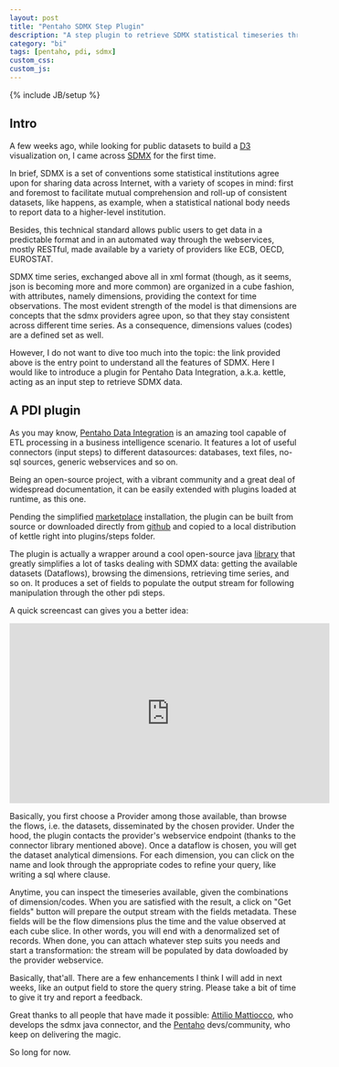 ```yaml
---
layout: post
title: "Pentaho SDMX Step Plugin"
description: "A step plugin to retrieve SDMX statistical timeseries through Pentaho Data Integration"
category: "bi"
tags: [pentaho, pdi, sdmx]
custom_css:
custom_js:
---
```

{% include JB/setup %}

## Intro
A few weeks ago, while looking for public datasets to build a [D3](https://d3js.org/) visualization on, I came across [SDMX](https://sdmx.org/)
for the first time. 

In brief, SDMX is a set of conventions some statistical institutions agree upon for sharing data across Internet, with a 
variety of scopes in mind: first and foremost to facilitate mutual comprehension and roll-up of consistent datasets, like happens, as example,
when a statistical national body needs to report data to a higher-level institution.

Besides, this technical standard allows public users to get data in a predictable format and in an automated way through the webservices, 
mostly RESTful, made available by a variety of providers like ECB, OECD, EUROSTAT. 

SDMX time series, exchanged above all in xml format (though, as it seems, json is becoming more and more common) are organized in a cube fashion, with 
attributes, namely dimensions, providing the context for time observations. The most evident strength of the model is that dimensions are concepts 
that the sdmx providers agree upon, so that they stay consistent across different time series. As a consequence, dimensions values (codes) are
a defined set as well.
 
However, I do not want to dive too much into the topic: the link provided above is the entry point to understand all the features of SDMX. Here
I would like to introduce a plugin for Pentaho Data Integration, a.k.a. kettle, acting as an input step to retrieve SDMX data.
 
## A PDI plugin
As you may know, [Pentaho Data Integration](http://community.pentaho.com/projects/data-integration/) is an amazing tool capable of ETL 
processing in a business intelligence scenario. It features a lot of useful connectors (input steps) to different datasources: databases, text files,
no-sql sources, generic webservices and so on. 

Being an open-source project, with a vibrant community and a great deal of widespread documentation, it can be easily extended with plugins loaded
at runtime, as this one. 

Pending the simplified [marketplace](http://www.pentaho.com/marketplace/) installation, the plugin can be built from source or downloaded directly
from [github](https://github.com/andtorg/sdmx-kettle) and copied to a local distribution of kettle right into plugins/steps folder.
 
The plugin is actually a wrapper around a cool open-source java [library](https://github.com/amattioc/SDMX) that greatly simplifies a lot of
tasks dealing with SDMX data: getting the available datasets (Dataflows), browsing the dimensions, retrieving time series, and so on. 
It produces a set of fields to populate the output stream for following manipulation through the other pdi steps.

A quick screencast can gives you a better idea:
<iframe width="560" height="315" src="https://www.youtube.com/embed/_l_bZTRiTNA" frameborder="0" allowfullscreen></iframe>

Basically, you first choose a Provider among those available, than browse the flows, i.e. the datasets, disseminated by the chosen provider. 
Under the hood, the plugin contacts the provider's webservice endpoint (thanks to the connector library mentioned above). Once a dataflow is chosen,
you will get the dataset analytical dimensions. For each dimension, you can click on the name and look through the appropriate codes to refine
your query, like writing a sql where clause.

Anytime, you can inspect the timeseries available, given the combinations of dimension/codes. When you are satisfied with the result, a click on 
"Get fields" button will prepare the output stream with the fields metadata. These fields will be the flow dimensions plus the time and the value
observed at each cube slice. In other words, you will end with a denormalized set of records. When done, you can attach whatever step suits you needs
and start a transformation: the stream will be populated by data dowloaded by the provider webservice.

Basically, that'all. There are a few enhancements I think I will add in next weeks, like an output field to store the query string.
Please take a bit of time to give it try and report a feedback.

Great thanks to all people that have made it possible: [Attilio Mattiocco](https://github.com/amattioc), who develops the sdmx java connector, 
and the [Pentaho](http://community.pentaho.com/) devs/community, who keep on delivering the magic.

So long for now.

